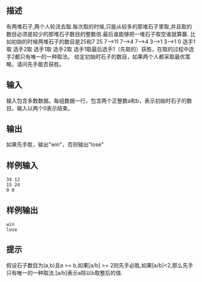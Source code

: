 ## 描述


有两堆石子,两个人轮流去取.每次取的时候,只能从较多的那堆石子里取,并且取的数目必须是较少的那堆石子数目的整数倍.最后谁能够把一堆石子取空谁就算赢.
比如初始的时候两堆石子的数目是25和7
25 7-->11 7-->4 7-->4 3-->1 3-->1 0 选手1取 选手2取 选手1取 选手2取 选手1取最后选手1（先取的）获胜，在取的过程中选手2都只有唯一的一种取法。
给定初始时石子的数目，如果两个人都采取最优策略，请问先手能否获胜。

## 输入


输入包含多数数据。每组数据一行，包含两个正整数a和b，表示初始时石子的数目。输入以两个0表示结束。

## 输出


如果先手胜，输出"win"，否则输出"lose"

## 样例输入


```
34 12
15 24
0 0
```


## 样例输出


```
win
lose
```


## 提示


假设石子数目为(a,b)且a >= b,如果[a/b] >= 2则先手必胜,如果[a/b]<2,那么先手只有唯一的一种取法.[a/b]表示a除以b取整后的值.

